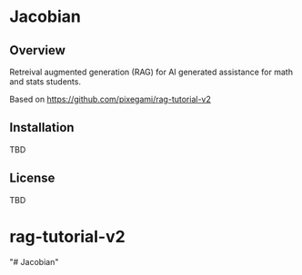 # Jacobian

## Overview
Retreival augmented generation (RAG) for AI generated assistance for math and stats students.

Based on https://github.com/pixegami/rag-tutorial-v2

## Installation
TBD

## License
TBD

# rag-tutorial-v2
"# Jacobian" 
